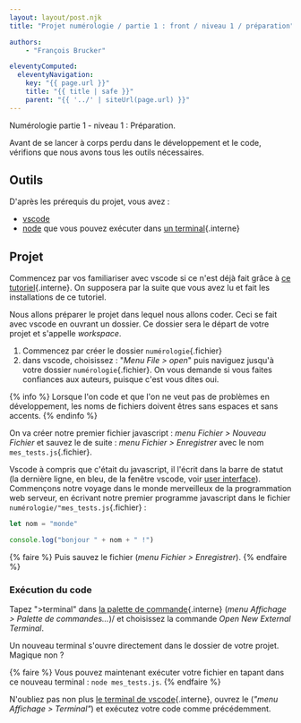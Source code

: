 ```yaml
---
layout: layout/post.njk
title: "Projet numérologie / partie 1 : front / niveau 1 / préparation"

authors:
    - "François Brucker"

eleventyComputed:
  eleventyNavigation:
    key: "{{ page.url }}"
    title: "{{ title | safe }}"
    parent: "{{ '../' | siteUrl(page.url) }}"
---
```


<!-- début résumé -->

Numérologie partie 1 - niveau 1 : Préparation.

<!-- fin résumé -->

Avant de se lancer à corps perdu dans le développement et le code, vérifions que nous avons tous les outils nécessaires.

## Outils

D'après les prérequis du projet, vous avez :

* [vscode](https://code.visualstudio.com/)
* [node](https://nodejs.org/en/) que vous pouvez exécuter dans [un terminal](/cours/coder-et-développer/ordinateur-développement/terminal/){.interne}

## Projet

Commencez par vos familiariser avec vscode si ce n'est déjà fait grâce à [ce tutoriel](/cours/coder-et-développer/éditeur-vscode/prise-en-main/){.interne}. On supposera par la suite que vous avez lu et fait les installations de ce tutoriel.

Nous allons préparer le projet dans lequel nous allons coder. Ceci se fait avec vscode en ouvrant un dossier. Ce dossier sera le départ de votre projet et s'appelle *workspace*.

1. Commencez par créer le dossier `numérologie`{.fichier}
2. dans vscode, choisissez : "*Menu File > open*" puis naviguez jusqu'à votre dossier `numérologie`{.fichier}. On vous demande si vous faites confiances aux auteurs, puisque c'est vous dites oui.

{% info %}
Lorsque l'on code et que l'on ne veut pas de problèmes en développement, les noms de fichiers doivent êtres sans espaces et sans accents.
{% endinfo %}

On va créer notre premier fichier javascript : *menu Fichier > Nouveau Fichier* et sauvez le de suite : *menu Fichier > Enregistrer* avec le nom `mes_tests.js`{.fichier}.

Vscode à compris que c'était du javascript, il l'écrit dans la barre de statut (la dernière ligne, en bleu, de la fenêtre vscode, voir [user interface](https://code.visualstudio.com/docs/getstarted/userinterface)). Commençons notre voyage dans le monde merveilleux de la programmation web serveur, en écrivant notre premier programme javascript dans le fichier `numérologie/"mes_tests.js`{.fichier} :

```javascript
let nom = "monde"

console.log("bonjour " + nom + " !")
```

{% faire %}
Puis sauvez le fichier (*menu Fichier > Enregistrer*).
{% endfaire %}

### Exécution du code

Tapez ">terminal" dans [la palette de commande](/cours/coder-et-développer/éditeur-vscode/prise-en-main/#palette-de-commande){.interne} (*menu Affichage >  Palette de commandes...*)/ et choisissez la commande *Open New External Terminal*.

Un nouveau terminal s'ouvre directement dans le dossier de votre projet. Magique non ?

{% faire %}
Vous pouvez maintenant exécuter votre fichier en tapant dans ce nouveau terminal : `node mes_tests.js`.
{% endfaire %}

N'oubliez pas non plus [le terminal de vscode](/cours/coder-et-développer/éditeur-vscode/terminal/){.interne}, ouvrez le (*"menu Affichage > Terminal"*) et exécutez votre code comme précédemment.
